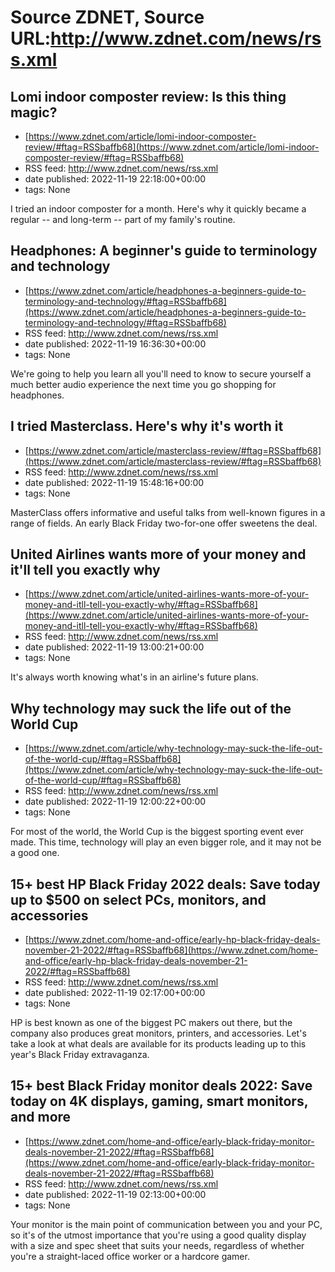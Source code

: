 # Source ZDNET, Source URL:http://www.zdnet.com/news/rss.xml

## Lomi indoor composter review: Is this thing magic?
 - [https://www.zdnet.com/article/lomi-indoor-composter-review/#ftag=RSSbaffb68](https://www.zdnet.com/article/lomi-indoor-composter-review/#ftag=RSSbaffb68)
 - RSS feed: http://www.zdnet.com/news/rss.xml
 - date published: 2022-11-19 22:18:00+00:00
 - tags: None

I tried an indoor composter for a month. Here's why it quickly became a regular -- and long-term -- part of my family's routine.

## Headphones: A beginner's guide to terminology and technology
 - [https://www.zdnet.com/article/headphones-a-beginners-guide-to-terminology-and-technology/#ftag=RSSbaffb68](https://www.zdnet.com/article/headphones-a-beginners-guide-to-terminology-and-technology/#ftag=RSSbaffb68)
 - RSS feed: http://www.zdnet.com/news/rss.xml
 - date published: 2022-11-19 16:36:30+00:00
 - tags: None

We're going to help you learn all you'll need to know to secure yourself a much better audio experience the next time you go shopping for headphones.

## I tried Masterclass. Here's why it's worth it
 - [https://www.zdnet.com/article/masterclass-review/#ftag=RSSbaffb68](https://www.zdnet.com/article/masterclass-review/#ftag=RSSbaffb68)
 - RSS feed: http://www.zdnet.com/news/rss.xml
 - date published: 2022-11-19 15:48:16+00:00
 - tags: None

MasterClass offers informative and useful talks from well-known figures in a range of fields. An early Black Friday two-for-one offer sweetens the deal.

## United Airlines wants more of your money and it'll tell you exactly why
 - [https://www.zdnet.com/article/united-airlines-wants-more-of-your-money-and-itll-tell-you-exactly-why/#ftag=RSSbaffb68](https://www.zdnet.com/article/united-airlines-wants-more-of-your-money-and-itll-tell-you-exactly-why/#ftag=RSSbaffb68)
 - RSS feed: http://www.zdnet.com/news/rss.xml
 - date published: 2022-11-19 13:00:21+00:00
 - tags: None

It's always worth knowing what's in an airline's future plans.

## Why technology may suck the life out of the World Cup
 - [https://www.zdnet.com/article/why-technology-may-suck-the-life-out-of-the-world-cup/#ftag=RSSbaffb68](https://www.zdnet.com/article/why-technology-may-suck-the-life-out-of-the-world-cup/#ftag=RSSbaffb68)
 - RSS feed: http://www.zdnet.com/news/rss.xml
 - date published: 2022-11-19 12:00:22+00:00
 - tags: None

For most of the world, the World Cup is the biggest sporting event ever made. This time, technology will play an even bigger role, and it may not be a good one.

## 15+ best HP Black Friday 2022 deals: Save today up to $500 on select PCs, monitors, and accessories
 - [https://www.zdnet.com/home-and-office/early-hp-black-friday-deals-november-21-2022/#ftag=RSSbaffb68](https://www.zdnet.com/home-and-office/early-hp-black-friday-deals-november-21-2022/#ftag=RSSbaffb68)
 - RSS feed: http://www.zdnet.com/news/rss.xml
 - date published: 2022-11-19 02:17:00+00:00
 - tags: None

HP is best known as one of the biggest PC makers out there, but the company also produces great monitors, printers, and accessories. Let's take a look at what deals are available for its products leading up to this year's Black Friday extravaganza.

## 15+ best Black Friday monitor deals 2022: Save today on 4K displays, gaming, smart monitors, and more
 - [https://www.zdnet.com/home-and-office/early-black-friday-monitor-deals-november-21-2022/#ftag=RSSbaffb68](https://www.zdnet.com/home-and-office/early-black-friday-monitor-deals-november-21-2022/#ftag=RSSbaffb68)
 - RSS feed: http://www.zdnet.com/news/rss.xml
 - date published: 2022-11-19 02:13:00+00:00
 - tags: None

Your monitor is the main point of communication between you and your PC, so it's of the utmost importance that you're using a good quality display with a size and spec sheet that suits your needs, regardless of whether you're a straight-laced office worker or a hardcore gamer.
